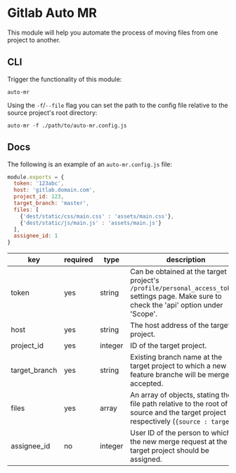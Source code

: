# Gitlab Auto MR
This module will help you automate the process of moving files from one project to another.
## CLI
Trigger the functionality of this module:
```
auto-mr
```
Using the `-f`/`--file` flag you can set the path to the config file relative to the source project's root directory:
```
auto-mr -f ./path/to/auto-mr.config.js
```
## Docs
The following is an example of an `auto-mr.config.js` file:
```js
module.exports = {
  token: '123abc',
  host: 'gitlab.domain.com',
  project_id: 123,
  target_branch: 'master',
  files: [
    {'dest/static/css/main.css' : 'assets/main.css'},
    {'dest/static/js/main.js' : 'assets/main.js'}
  ],
  assignee_id: 1
}
```
|key|required|type|description|
|---|---|---|---|
|token|yes|string|Can be obtained at the target project's `/profile/personal_access_tokens` settings page. Make sure to check the 'api' option under 'Scope'.|
|host|yes|string|The host address of the target project.|
|project_id|yes|integer|ID of the target project.|
|target_branch|yes|string|Existing branch name at the target project to which a new feature branche will be merged if accepted.|
|files|yes|array|An array of objects, stating the file path relative to the root of the source and the target project respectively (`{source : target}`).|
|assignee_id|no|integer|User ID of the person to which the new merge request at the target project should be assigned.|
